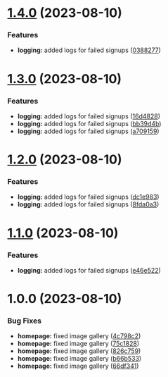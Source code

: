 # [1.4.0](https://github.com/nkitaiev/test_versions/compare/v1.3.0...v1.4.0) (2023-08-10)


### Features

* **logging:** added logs for failed signups ([0388277](https://github.com/nkitaiev/test_versions/commit/038827712de4698bd2807d1cc23fdb19b34df878))

# [1.3.0](https://github.com/nkitaiev/test_versions/compare/v1.2.0...v1.3.0) (2023-08-10)


### Features

* **logging:** added logs for failed signups ([16d4828](https://github.com/nkitaiev/test_versions/commit/16d4828ada93fef3c2089f1cbf1e0ebc223ce424))
* **logging:** added logs for failed signups ([bb39d4b](https://github.com/nkitaiev/test_versions/commit/bb39d4b2a0c833987564e3ece5e147d90594305c))
* **logging:** added logs for failed signups ([a709159](https://github.com/nkitaiev/test_versions/commit/a70915917164104441332fb4315b01a4b7730273))

# [1.2.0](https://github.com/nkitaiev/test_versions/compare/v1.1.0...v1.2.0) (2023-08-10)


### Features

* **logging:** added logs for failed signups ([dc1e983](https://github.com/nkitaiev/test_versions/commit/dc1e983215968580caa31d1d23093d2afa89de15))
* **logging:** added logs for failed signups ([8fda0a3](https://github.com/nkitaiev/test_versions/commit/8fda0a3bc61867c27543e79a7782b1304f6b1e75))

# [1.1.0](https://github.com/nkitaiev/test_versions/compare/v1.0.0...v1.1.0) (2023-08-10)


### Features

* **logging:** added logs for failed signups ([e46e522](https://github.com/nkitaiev/test_versions/commit/e46e522c1f414ebd3d3879f252850f1e6f318ebc))

# 1.0.0 (2023-08-10)


### Bug Fixes

* **homepage:** fixed image gallery ([4c798c2](https://github.com/nkitaiev/test_versions/commit/4c798c2218b121d6a4b0524c21ba371a8c44ceca))
* **homepage:** fixed image gallery ([75c1828](https://github.com/nkitaiev/test_versions/commit/75c18282bb65077d66fd5b6df7ce50891576c163))
* **homepage:** fixed image gallery ([826c759](https://github.com/nkitaiev/test_versions/commit/826c759f44da440c46e2829864f4a65dcc554c2e))
* **homepage:** fixed image gallery ([b66b533](https://github.com/nkitaiev/test_versions/commit/b66b533b9b03548e423a0fe2fc5104325e07f840))
* **homepage:** fixed image gallery ([66df341](https://github.com/nkitaiev/test_versions/commit/66df3411ccf85107707f7453fe3d752888ab70e3))
